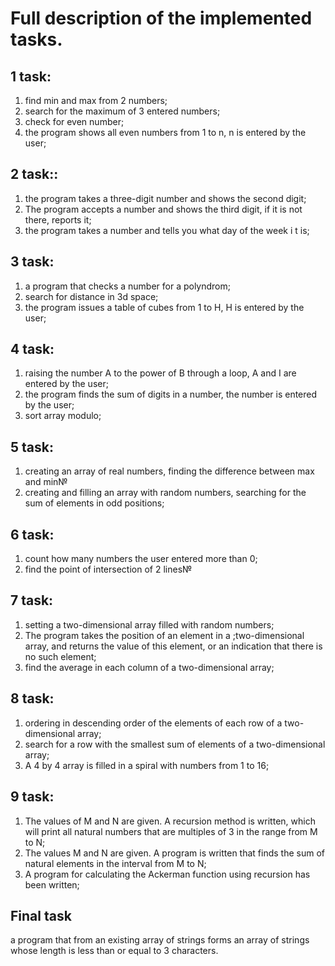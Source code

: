 # Full description of the implemented tasks.  
## **1 task:**

1. find min and max from 2 numbers;
2. search for the maximum of 3 entered numbers;
3. check for even number;
4. the program shows all even numbers from 1 to n, n is entered  by the user;

## **2 task:**:
1. the program takes a three-digit number and shows the second digit;
2. The program accepts a number and shows the third digit, if   it  is not there, reports it;
3. the program takes a number and tells you what day of the week i t is;
## **3 task:**
1. a program that checks a number for a polyndrom;
2. search for distance in 3d space;
3. the program issues a table of cubes from 1 to H, H is entered by the user;
## **4 task:**
1. raising the number A to the power of B through a loop, A and I are entered by the user;
2. the program finds the sum of digits in a number, the number is entered by the user;
3. sort array modulo;
## **5 task:**
1. creating an array of real numbers, finding the difference between max and min№
2. creating and filling an array with random numbers, searching for the sum of elements in odd positions;
## **6 task:**
1. count how many numbers the user entered more than 0;
2. find the point of intersection of 2 lines№
## **7 task:**
1. setting a two-dimensional array filled with random numbers;
2. The program takes the position of an element in a ;two-dimensional array, and returns the value of this element, or an indication that there is no such element;
3. find the average in each column of a two-dimensional array;
## **8 task:**
1. ordering in descending order of the elements of each row of a two-dimensional array;
2. search for a row with the smallest sum of elements of a two-dimensional array;
3. A 4 by 4 array is filled in a spiral with numbers from 1 to 16;
## **9 task:**
1. The values of M and N are given. A recursion method is written,
which will print all natural numbers that are multiples of 3 in the range from M to N;
2. The values M and N are given. A program is written that finds the sum of natural elements in the interval from M to N;
3. A program for calculating the Ackerman function using recursion has been written;
## **Final task**
a program that from an existing array of strings forms an array of strings whose length is less than or equal to 3 characters.
